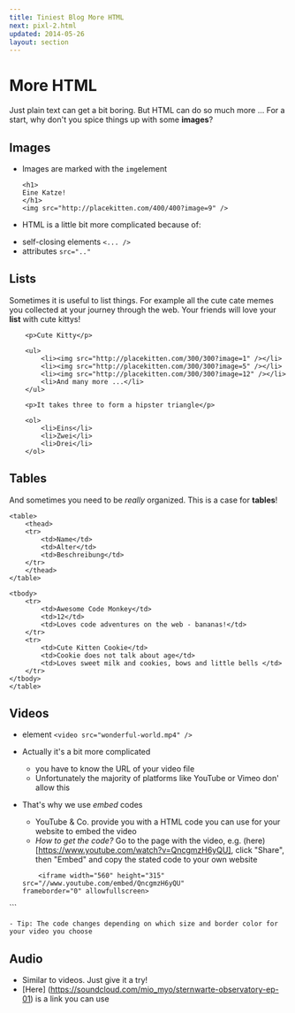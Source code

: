 ```yaml
---
title: Tiniest Blog More HTML
next: pixl-2.html
updated: 2014-05-26
layout: section
---
```


# More HTML

Just plain text can get a bit boring. But HTML can do so much more ...
For a start, why don't you spice things up with some __images__?

## Images

* Images are marked with the `img`element

    ```
    <h1>
    Eine Katze!
    </h1>
    <img src="http://placekitten.com/400/400?image=9" />
    ```

*  HTML is a little bit more complicated because of:
  - self-closing elements `<... />`
  - attributes `src=".."`

## Lists

Sometimes it is useful to list things. For example all the cute cate memes you collected at your journey through the web.
Your friends will love your __list__ with cute kittys!

```
    <p>Cute Kitty</p>
   
    <ul>
        <li><img src="http://placekitten.com/300/300?image=1" /></li>
        <li><img src="http://placekitten.com/300/300?image=5" /></li>
        <li><img src="http://placekitten.com/300/300?image=12" /></li>
        <li>And many more ...</li>
    </ul>
 
    <p>It takes three to form a hipster triangle</p>
    
    <ol>
        <li>Eins</li>
        <li>Zwei</li>
        <li>Drei</li>
    </ol>
```

## Tables

And sometimes you need to be *really* organized. This is a case for __tables__!

```
<table>
    <thead>
    <tr>
        <td>Name</td>
        <td>Alter</td>
        <td>Beschreibung</td>
    </tr>
    </thead>
</table>

<tbody>
    <tr>
        <td>Awesome Code Monkey</td>
        <td>12</td>
        <td>Loves code adventures on the web - bananas!</td>
    </tr>
    <tr>
        <td>Cute Kitten Cookie</td>
        <td>Cookie does not talk about age</td>
        <td>Loves sweet milk and cookies, bows and little bells </td>
    </tr>
</tbody>
</table>
```

## Videos

* element `<video src="wonderful-world.mp4" />`
* Actually it's a bit more complicated
    - you have to know the URL of your video file
    - Unfortunately the majority of platforms like YouTube or Vimeo don' allow this
* That's why we use *embed* codes
    - YouTube & Co. provide you with a HTML code you can use for your website to embed the video
    - *How to get the code?*
      Go to the page with the video, e.g. (here)[https://www.youtube.com/watch?v=QncgmzH6yQU], click "Share", then             "Embed" and copy the stated code to your own website

    ```
        <iframe width="560" height="315"
    src="//www.youtube.com/embed/QncgmzH6yQU"
    frameborder="0" allowfullscreen>
</iframe>
    ```
    
    - Tip: The code changes depending on which size and border color for your video you choose

## Audio

* Similar to videos. Just give it a try!
* [Here] (https://soundcloud.com/mio_myo/sternwarte-observatory-ep-01) is a link you can use
    
    
    
    
    
    
    
    
    
    
